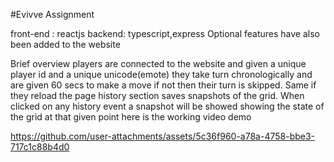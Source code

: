 #Evivve Assignment 

front-end : reactjs
backend: typescript,express
Optional features have also been added to the website 

Brief overview 
players are connected to the website and given a unique player id and a unique unicode(emote)
they take turn chronologically and are given 60 secs to make a move if not then their turn is skipped. Same if they reload the page 
history section saves snapshots of the grid. When clicked on any history event a snapshot will be showed showing the state of the grid at that given point
here is the working video demo


https://github.com/user-attachments/assets/5c36f960-a78a-4758-bbe3-717c1c88b4d0

